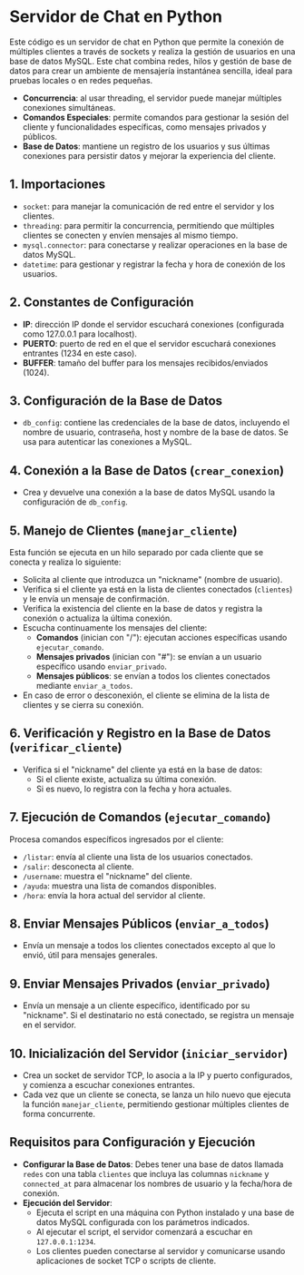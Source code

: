 

# Servidor de Chat en Python

Este código es un servidor de chat en Python que permite la conexión de múltiples clientes a través de sockets y realiza la gestión de usuarios en una base de datos MySQL. Este chat combina redes, hilos y gestión de base de datos para crear un ambiente de mensajería instantánea sencilla, ideal para pruebas locales o en redes pequeñas.

- **Concurrencia**: al usar threading, el servidor puede manejar múltiples conexiones simultáneas.
- **Comandos Especiales**: permite comandos para gestionar la sesión del cliente y funcionalidades específicas, como mensajes privados y públicos.
- **Base de Datos**: mantiene un registro de los usuarios y sus últimas conexiones para persistir datos y mejorar la experiencia del cliente.

## 1. Importaciones

- `socket`: para manejar la comunicación de red entre el servidor y los clientes.
- `threading`: para permitir la concurrencia, permitiendo que múltiples clientes se conecten y envíen mensajes al mismo tiempo.
- `mysql.connector`: para conectarse y realizar operaciones en la base de datos MySQL.
- `datetime`: para gestionar y registrar la fecha y hora de conexión de los usuarios.

## 2. Constantes de Configuración

- **IP**: dirección IP donde el servidor escuchará conexiones (configurada como 127.0.0.1 para localhost).
- **PUERTO**: puerto de red en el que el servidor escuchará conexiones entrantes (1234 en este caso).
- **BUFFER**: tamaño del buffer para los mensajes recibidos/enviados (1024).

## 3. Configuración de la Base de Datos

- `db_config`: contiene las credenciales de la base de datos, incluyendo el nombre de usuario, contraseña, host y nombre de la base de datos. Se usa para autenticar las conexiones a MySQL.

## 4. Conexión a la Base de Datos (`crear_conexion`)

- Crea y devuelve una conexión a la base de datos MySQL usando la configuración de `db_config`.

## 5. Manejo de Clientes (`manejar_cliente`)

Esta función se ejecuta en un hilo separado por cada cliente que se conecta y realiza lo siguiente:

- Solicita al cliente que introduzca un "nickname" (nombre de usuario).
- Verifica si el cliente ya está en la lista de clientes conectados (`clientes`) y le envía un mensaje de confirmación.
- Verifica la existencia del cliente en la base de datos y registra la conexión o actualiza la última conexión.
- Escucha continuamente los mensajes del cliente:
  - **Comandos** (inician con "/"): ejecutan acciones específicas usando `ejecutar_comando`.
  - **Mensajes privados** (inician con "#"): se envían a un usuario específico usando `enviar_privado`.
  - **Mensajes públicos**: se envían a todos los clientes conectados mediante `enviar_a_todos`.
- En caso de error o desconexión, el cliente se elimina de la lista de clientes y se cierra su conexión.

## 6. Verificación y Registro en la Base de Datos (`verificar_cliente`)

- Verifica si el "nickname" del cliente ya está en la base de datos:
  - Si el cliente existe, actualiza su última conexión.
  - Si es nuevo, lo registra con la fecha y hora actuales.

## 7. Ejecución de Comandos (`ejecutar_comando`)

Procesa comandos específicos ingresados por el cliente:

- `/listar`: envía al cliente una lista de los usuarios conectados.
- `/salir`: desconecta al cliente.
- `/username`: muestra el "nickname" del cliente.
- `/ayuda`: muestra una lista de comandos disponibles.
- `/hora`: envía la hora actual del servidor al cliente.

## 8. Enviar Mensajes Públicos (`enviar_a_todos`)

- Envía un mensaje a todos los clientes conectados excepto al que lo envió, útil para mensajes generales.

## 9. Enviar Mensajes Privados (`enviar_privado`)

- Envía un mensaje a un cliente específico, identificado por su "nickname". Si el destinatario no está conectado, se registra un mensaje en el servidor.

## 10. Inicialización del Servidor (`iniciar_servidor`)

- Crea un socket de servidor TCP, lo asocia a la IP y puerto configurados, y comienza a escuchar conexiones entrantes.
- Cada vez que un cliente se conecta, se lanza un hilo nuevo que ejecuta la función `manejar_cliente`, permitiendo gestionar múltiples clientes de forma concurrente.

## Requisitos para Configuración y Ejecución

- **Configurar la Base de Datos**: Debes tener una base de datos llamada `redes` con una tabla `clientes` que incluya las columnas `nickname` y `connected_at` para almacenar los nombres de usuario y la fecha/hora de conexión.
- **Ejecución del Servidor**:
  - Ejecuta el script en una máquina con Python instalado y una base de datos MySQL configurada con los parámetros indicados.
  - Al ejecutar el script, el servidor comenzará a escuchar en `127.0.0.1:1234`.
  - Los clientes pueden conectarse al servidor y comunicarse usando aplicaciones de socket TCP o scripts de cliente.
